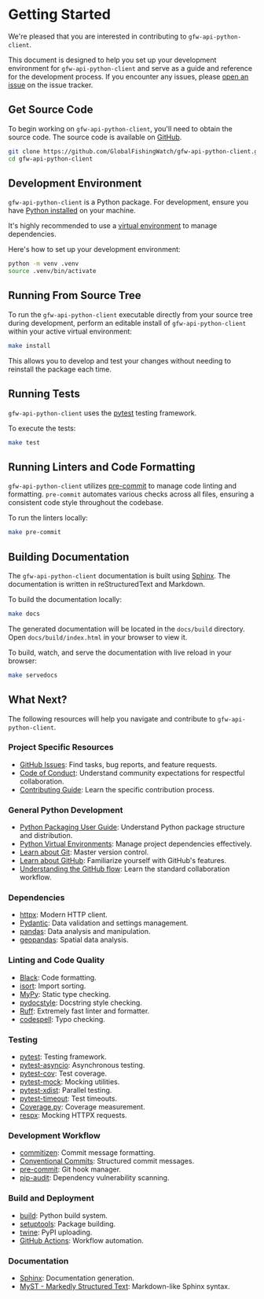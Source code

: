 # Getting Started

We're pleased that you are interested in contributing to `gfw-api-python-client`.

This document is designed to help you set up your development environment for `gfw-api-python-client` and serve as a guide and reference for the development process. If you encounter any issues, please [open an issue](https://github.com/GlobalFishingWatch/gfw-api-python-client/issues) on the issue tracker.

## Get Source Code

To begin working on `gfw-api-python-client`, you'll need to obtain the source code. The source code is available on [GitHub](https://github.com/GlobalFishingWatch/gfw-api-python-client).

```bash
git clone https://github.com/GlobalFishingWatch/gfw-api-python-client.git
cd gfw-api-python-client
```

## Development Environment

`gfw-api-python-client` is a Python package. For development, ensure you have [Python installed](https://realpython.com/installing-python/) on your machine.

It's highly recommended to use a [virtual environment](https://docs.python.org/3/tutorial/venv.html) to manage dependencies.

Here's how to set up your development environment:

```bash
python -m venv .venv
source .venv/bin/activate
```

## Running From Source Tree

To run the `gfw-api-python-client` executable directly from your source tree during development, perform an editable install of `gfw-api-python-client` within your active virtual environment:

```bash
make install
```

This allows you to develop and test your changes without needing to reinstall the package each time.

## Running Tests

`gfw-api-python-client` uses the [pytest](https://pypi.org/project/pytest/) testing framework.

To execute the tests:

```bash
make test
```

## Running Linters and Code Formatting

`gfw-api-python-client` utilizes [pre-commit](https://pypi.org/project/pre-commit/) to manage code linting and formatting. `pre-commit` automates various checks across all files, ensuring a consistent code style throughout the codebase.

To run the linters locally:

```bash
make pre-commit
```

## Building Documentation

The `gfw-api-python-client` documentation is built using [Sphinx](https://pypi.org/project/Sphinx/). The documentation is written in reStructuredText and Markdown.

To build the documentation locally:

```bash
make docs
```

The generated documentation will be located in the `docs/build` directory. Open `docs/build/index.html` in your browser to view it.

To build, watch, and serve the documentation with live reload in your browser:

```bash
make servedocs
```

## What Next?

The following resources will help you navigate and contribute to `gfw-api-python-client`.

### Project Specific Resources

- [GitHub Issues](https://github.com/GlobalFishingWatch/gfw-api-python-client/issues): Find tasks, bug reports, and feature requests.
- [Code of Conduct](https://github.com/GlobalFishingWatch/gfw-api-python-client/blob/develop/CODE_OF_CONDUCT.md): Understand community expectations for respectful collaboration.
- [Contributing Guide](https://github.com/GlobalFishingWatch/gfw-api-python-client/blob/develop/CONTRIBUTING.md): Learn the specific contribution process.

### General Python Development

- [Python Packaging User Guide](https://packaging.python.org/en/latest/): Understand Python package structure and distribution.
- [Python Virtual Environments](https://docs.python.org/3/tutorial/venv.html): Manage project dependencies effectively.
- [Learn about Git](https://docs.github.com/en/get-started/using-git/about-git): Master version control.
- [Learn about GitHub](https://docs.github.com/en/get-started/start-your-journey/hello-world): Familiarize yourself with GitHub's features.
- [Understanding the GitHub flow](https://docs.github.com/en/get-started/using-github/github-flow): Learn the standard collaboration workflow.

### Dependencies

- [httpx](https://www.python-httpx.org/): Modern HTTP client.
- [Pydantic](https://docs.pydantic.dev/latest/): Data validation and settings management.
- [pandas](https://pandas.pydata.org/docs/): Data analysis and manipulation.
- [geopandas](https://geopandas.org/en/stable/): Spatial data analysis.

### Linting and Code Quality

- [Black](https://black.readthedocs.io/en/stable/): Code formatting.
- [isort](https://pycqa.github.io/isort/): Import sorting.
- [MyPy](https://mypy.readthedocs.io/en/stable/): Static type checking.
- [pydocstyle](http://www.pydocstyle.org/en/stable/): Docstring style checking.
- [Ruff](https://docs.astral.sh/ruff/): Extremely fast linter and formatter.
- [codespell](https://github.com/codespell-project/codespell): Typo checking.

### Testing

- [pytest](https://docs.pytest.org/en/stable/): Testing framework.
- [pytest-asyncio](https://pytest-asyncio.readthedocs.io/en/stable/): Asynchronous testing.
- [pytest-cov](https://pytest-cov.readthedocs.io/en/latest/): Test coverage.
- [pytest-mock](https://pytest-mock.readthedocs.io/en/stable/): Mocking utilities.
- [pytest-xdist](https://pytest-xdist.readthedocs.io/en/stable/): Parallel testing.
- [pytest-timeout](https://pypi.org/project/pytest-timeout/): Test timeouts.
- [Coverage.py](https://coverage.readthedocs.io/en/stable/): Coverage measurement.
- [respx](https://lundberg.github.io/respx/): Mocking HTTPX requests.

### Development Workflow

- [commitizen](https://commitizen-tools.github.io/commitizen/): Commit message formatting.
- [Conventional Commits](https://www.conventionalcommits.org/en/v1.0.0/): Structured commit messages.
- [pre-commit](https://pre-commit.com/): Git hook manager.
- [pip-audit](https://pypi.org/project/pip-audit/): Dependency vulnerability scanning.

### Build and Deployment

- [build](https://pypa-build.readthedocs.io/en/stable/): Python build system.
- [setuptools](https://setuptools.pypa.io/en/latest/): Package building.
- [twine](https://twine.readthedocs.io/en/stable/): PyPI uploading.
- [GitHub Actions](https://docs.github.com/en/actions): Workflow automation.

### Documentation

- [Sphinx](https://www.sphinx-doc.org/en/master/): Documentation generation.
- [MyST - Markedly Structured Text](https://myst-parser.readthedocs.io/en/latest/): Markdown-like Sphinx syntax.
